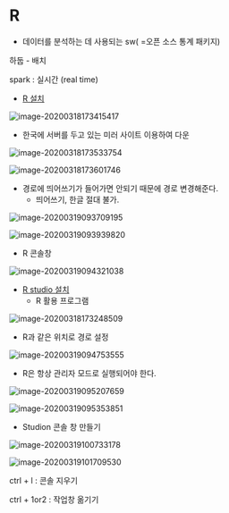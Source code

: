 # R

* 데이터를 분석하는 데 사용되는 sw( =오픈 소스 통계 패키지)



 하둡 - 배치

 spark : 실시간 (real time)

* [R 설치](https://ftp.harukasan.org/CRAN/)

![image-20200318173415417](images/image-20200318173415417.png)

* 한국에 서버를 두고 있는 미러 사이트 이용하여 다운

![image-20200318173533754](images/image-20200318173533754.png)

![image-20200318173601746](images/image-20200318173601746.png)

* 경로에 띄어쓰기가 들어가면 안되기 때문에 경로 변경해준다.
  * 띄어쓰기, 한글 절대 불가.

![image-20200319093709195](images/image-20200319093709195.png)

![image-20200319093939820](images/image-20200319093939820.png)

* R 콘솔창

![image-20200319094321038](images/image-20200319094321038.png)

* [R studio 설치](https://rstudio.com/products/rstudio/download/#download)
  * R 활용 프로그램

![image-20200318173248509](images/image-20200318173248509.png)

* R과 같은 위치로 경로 설정

![image-20200319094753555](images/image-20200319094753555.png)

* R은 항상 관리자 모드로 실행되어야 한다.

![image-20200319095207659](images/image-20200319095207659.png)

![image-20200319095353851](images/image-20200319095353851.png)

* Studion 콘솔 창 만들기

![image-20200319100733178](images/image-20200319100733178.png)

![image-20200319101709530](images/image-20200319101709530.png)



ctrl + l : 콘솔 지우기

ctrl + 1or2 : 작업창 옮기기

